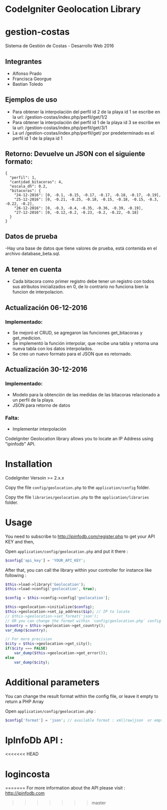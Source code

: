 
# CodeIgniter Geolocation Library

# gestion-costas
Sistema de Gestión de Costas - Desarrollo Web 2016
## Integrantes
- Alfonso Prado
- Francisca Georgue
- Bastian Toledo

## Ejemplos de uso

- Para obtener la interpolación del perfil id 2 de la playa id 1 se escribe en la url: /gestion-costas/index.php/perfil/get/1/2
- Para obtener la interpolación del perfil id 1 de la playa id 3 se escribe en la url: /gestion-costas/index.php/perfil/get/3/1
- La url /gestion-costas/index.php/perfil/get/ por predeterminado es el perfil id 1 de la playa id 1

## Retorno: Devuelve un JSON con el siguiente formato:
```
{
  "perfil": 1,
  "cantidad_bitacoras": 4,
  "escala_dh": 0.2,
  "bitacoras": {
    "24-12-2016": [0, -0.1, -0.15, -0.17, -0.17, -0.18, -0.17, -0.19],
    "25-12-2016": [0, -0.21, -0.25, -0.18, -0.15, -0.18, -0.15, -0.3, -0.22, -0.2],
    "26-12-2016": [0, -0.3, -0.4, -0.35, -0.36, -0.39, -0.19],
    "27-12-2016": [0, -0.12,-0.2, -0.23, -0.2, -0.22, -0.18]
  }
}
```
 
## Datos de prueba
-Hay una base de datos que tiene valores de prueba, está contenida en el archivo database_beta.sql.

## A tener en cuenta
- Cada bitacora como primer registro debe tener un registro con todos sus atributos inicializados en 0, de lo contrario no funciona bien la funcion de interpolacion.

## Actualización 06-12-2016
### Implementado:
- Se mejoró el CRUD, se agregaron las funciones get_bitacoras y get_medicion.
- Se implementó la función interpolar, que recibe una tabla y retorna una nueva tabla con los datos interpolados.
- Se creo un nuevo formato para el JSON que es retornado.


## Actualización 30-12-2016
### Implementado:
- Modelo para la obtención de las medidas de las bitacoras relacionado a un perfil de la playa.
- JSON para retorno de datos

### Falta:
- Implementar interpolación


CodeIgniter Geolocation library allows you to locate an IP Address using "ipinfodb" API.

# Installation

CodeIgniter Versoin >= 2.x.x

Copy the file `config/geolocation.php` to the `application/config` folder.

Copy the file `libraries/geolocation.php` to the `application/libraries` folder.

# Usage

You need to subscribe to http://ipinfodb.com/register.php to get your API KEY and then,

Open `application/config/geolocation.php` and put it there :

```php
$config['api_key'] = 'YOUR_API_KEY';
```

After that, you can call the library within your controller for instance like following :

```php
$this->load->library('Geolocation');
$this->load->config('geolocation', true);

$config = $this->config->config['geolocation'];

$this->geolocation->initialize($config);
$this->geolocation->set_ip_address($ip); // IP to locate
// $this->geolocation->set_format('json');
// OR you can change the format within `config/geolocation.php` config file
$country = $this->geolocation->get_country();
var_dump($country);

// For more precision
$city = $this->geolocation->get_city();
if($city === FALSE)
    var_dump($this->geolocation->get_error());
else
    var_dump($city);
```

# Additional parameters

You can change the result format within the config file,
or leave it empty to return a PHP Array

Open `application/config/geolocation.php` :

```php
$config['format'] = 'json'; // available format : xml|raw|json  or empty for php array
```

# IpInfoDb API :

<<<<<<< HEAD
# logincosta
=======
For more information about the API please visit : http://ipinfodb.com
>>>>>>> master
